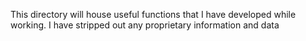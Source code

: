 This directory will house useful functions that I have developed while working.  I have stripped out any proprietary information and data
